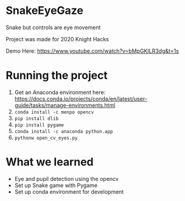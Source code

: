 # SnakeEyeGaze
Snake but controls are eye movement

Project was made for 2020 Knight Hacks

Demo Here: https://www.youtube.com/watch?v=bMpGKILR3dg&t=1s

# Running the project
  1. Get an Anaconda environment here: https://docs.conda.io/projects/conda/en/latest/user-guide/tasks/manage-environments.html
  2. `conda install -c menpo opencv`
  3. `pip install dlib`
  4. `pip install pygame`
  5. `conda install -c anaconda python.app`
  6. `pythonw open_cv_eyes.py`
  
# What we learned
- Eye and pupil detection using the opencv
- Set up Snake game with Pygame
- Set up conda environment for development
